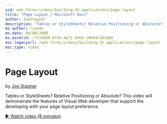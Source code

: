 ```yaml
---
uid: web-forms/videos/building-35-applications/page-layout
title: "Page Layout | Microsoft Docs"
author: JoeStagner
description: "Tables or StyleSheets? Relative Positioning or Absolute? This video will demonstrate the features of Visual Web developer that support the developing with yo..."
ms.author: riande
ms.date: 04/09/2009
ms.assetid: c757d668-6f3e-4af1-beb5-100d4c101b88
msc.legacyurl: /web-forms/videos/building-35-applications/page-layout
msc.type: video
---
```

Page Layout
====================
by [Joe Stagner](https://github.com/JoeStagner)

Tables or StyleSheets? Relative Positioning or Absolute? This video will demonstrate the features of Visual Web developer that support the developing with your page layout preference.

[&#9654; Watch video (8 minutes)](https://channel9.msdn.com/Blogs/ASP-NET-Site-Videos/page-layout)
